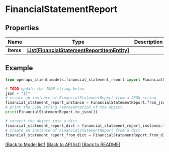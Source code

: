 # FinancialStatementReport


## Properties

Name | Type | Description | Notes
------------ | ------------- | ------------- | -------------
**items** | [**List[FinancialStatementReportItemEntity]**](FinancialStatementReportItemEntity.md) |  | 

## Example

```python
from openapi_client.models.financial_statement_report import FinancialStatementReport

# TODO update the JSON string below
json = "{}"
# create an instance of FinancialStatementReport from a JSON string
financial_statement_report_instance = FinancialStatementReport.from_json(json)
# print the JSON string representation of the object
print(FinancialStatementReport.to_json())

# convert the object into a dict
financial_statement_report_dict = financial_statement_report_instance.to_dict()
# create an instance of FinancialStatementReport from a dict
financial_statement_report_from_dict = FinancialStatementReport.from_dict(financial_statement_report_dict)
```
[[Back to Model list]](../README.md#documentation-for-models) [[Back to API list]](../README.md#documentation-for-api-endpoints) [[Back to README]](../README.md)


